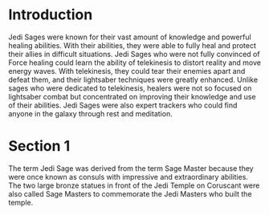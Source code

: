# Introduction

Jedi Sages were known for their vast amount of knowledge and powerful healing abilities.
With their abilities, they were able to fully heal and protect their allies in difficult situations.
Jedi Sages who were not fully convinced of Force healing could learn the ability of telekinesis to distort reality and move energy waves.
With telekinesis, they could tear their enemies apart and defeat them, and their lightsaber techniques were greatly enhanced.
Unlike sages who were dedicated to telekinesis, healers were not so focused on lightsaber combat but concentrated on improving their knowledge and use of their abilities.
Jedi Sages were also expert trackers who could find anyone in the galaxy through rest and meditation.

# Section 1

The term Jedi Sage was derived from the term Sage Master because they were once known as consuls with impressive and extraordinary abilities.
The two large bronze statues in front of the Jedi Temple on Coruscant were also called Sage Masters to commemorate the Jedi Masters who built the temple.
